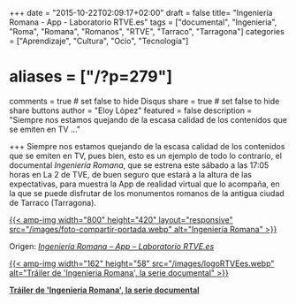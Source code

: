 +++
date = "2015-10-22T02:09:17+02:00"
draft = false
title= "Ingeniería Romana - App - Laboratorio RTVE.es"
tags = ["documental", "Ingenieria", "Roma", "Romana", "Romanos", "RTVE", "Tarraco", "Tarragona"]
categories = ["Aprendizaje", "Cultura", "Ocio", "Tecnología"]
# aliases = ["/?p=279"]
comments = true	# set false to hide Disqus
share = true	# set false to hide share buttons
author = "Eloy López"
featured = false
description = "Siempre nos estamos quejando de la escasa calidad de los contenidos que se emiten en TV ..."

+++
Siempre nos estamos quejando de la escasa calidad de los contenidos que se emiten en TV, pues bien, esto es un ejemplo de todo lo contrario, el documental _Ingeniería Romana_, que se estrena este sábado a las 17:05 horas en La 2 de TVE, de buen seguro que estará a la altura de las expectativas, para muestra la App de realidad virtual que lo acompaña, en la que se puede disfrutar de los monumentos romanos de la antigua ciudad de Tarraco (Tarragona).

[{{< amp-img width="800" height="420" layout="responsive" src="/images/foto-compartir-portada.webp" alt="Ingeniería Romana" >}}](http://lab.rtve.es/ingenieria-romana/realidad-virtual/)

Origen: _[Ingeniería Romana &#8211; App &#8211; Laboratorio RTVE.es](http://lab.rtve.es/ingenieria-romana/realidad-virtual/)_

[{{< amp-img width="162" height="58" src="/images/logoRTVEes.webp" alt="Tráiler de 'Ingenieria Romana', la serie documental" >}}](http://www.rtve.es/alacarta/videos/ingenieria-romana/trailer-ciudades-ingenieria-romana/3321884/)

<a style="color:#333;font-weight:bold;" title="Tráiler de &#039;Ingenieria Romana&#039;, la serie documental" href="https://www.rtve.es/alacarta/videos/ingenieria-romana/trailer-ciudades-ingenieria-romana/3321884/">
<strong>Tráiler de 'Ingenieria Romana', la serie documental</strong>
</a>


